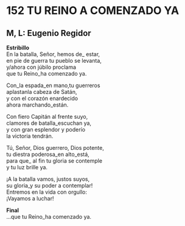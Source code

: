 # 152 TU REINO A COMENZADO YA

## M, L: Eugenio Regidor

**Estribillo**  
En la batalla, Señor, hemos de_ estar,  
en pie de guerra tu pueblo se levanta,  
y/ahora con júbilo proclama  
que tu Reino_ha comenzado ya.  

Con_la espada_en mano,tu guerreros  
aplastanla cabeza de Satán,  
y con el corazón enardecido  
ahora marchando_están.  

Con fiero Capitán al frente suyo,  
clamores de batalla_escuchan ya,  
y con gran esplendor y poderío  
la victoria tendrán.  

Tú, Señor, Dios guerrero, Dios potente,  
tu diestra poderosa_en alto_está,  
para que_ al fin tu gloria se contemple  
y tu luz brille ya.  

¡A la batalla vamos, justos suyos,  
su gloria_y su poder a contemplar!  
Entremos en la vida con orgullo:  
¡Vayamos a luchar!  
  

**Final**  
...que tu Reino_ha comenzado ya.  

